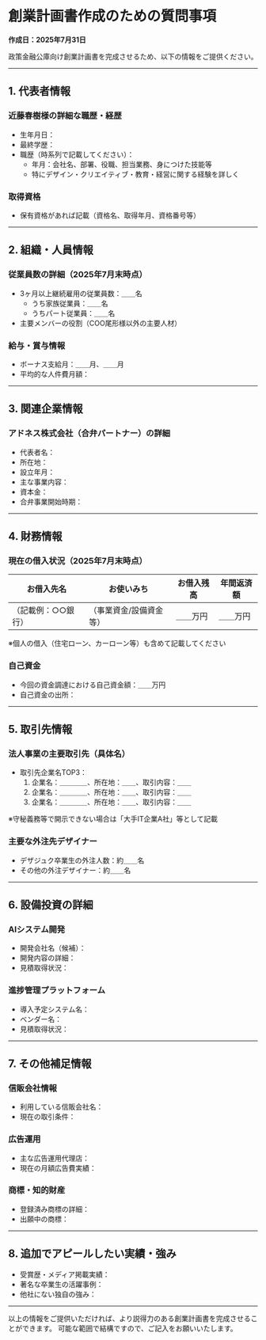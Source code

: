 # 創業計画書作成のための質問事項

**作成日：2025年7月31日**

政策金融公庫向け創業計画書を完成させるため、以下の情報をご提供ください。

---

## 1. 代表者情報

### 近藤春樹様の詳細な職歴・経歴
- 生年月日：
- 最終学歴：
- 職歴（時系列で記載してください）：
  - 年月：会社名、部署、役職、担当業務、身につけた技能等
  - 特にデザイン・クリエイティブ・教育・経営に関する経験を詳しく

### 取得資格
- 保有資格があれば記載（資格名、取得年月、資格番号等）

---

## 2. 組織・人員情報

### 従業員数の詳細（2025年7月末時点）
- 3ヶ月以上継続雇用の従業員数：＿＿名
  - うち家族従業員：＿＿名
  - うちパート従業員：＿＿名
- 主要メンバーの役割（COO尾形様以外の主要人材）

### 給与・賞与情報
- ボーナス支給月：＿＿月、＿＿月
- 平均的な人件費月額：

---

## 3. 関連企業情報

### アドネス株式会社（合弁パートナー）の詳細
- 代表者名：
- 所在地：
- 設立年月：
- 主な事業内容：
- 資本金：
- 合弁事業開始時期：

---

## 4. 財務情報

### 現在の借入状況（2025年7月末時点）
| お借入先名 | お使いみち | お借入残高 | 年間返済額 |
|------------|------------|------------|------------|
| （記載例：○○銀行） | （事業資金/設備資金等） | ＿＿万円 | ＿＿万円 |

※個人の借入（住宅ローン、カーローン等）も含めて記載してください

### 自己資金
- 今回の資金調達における自己資金額：＿＿万円
- 自己資金の出所：

---

## 5. 取引先情報

### 法人事業の主要取引先（具体名）
- 取引先企業名TOP3：
  1. 企業名：＿＿＿＿、所在地：＿＿、取引内容：＿＿
  2. 企業名：＿＿＿＿、所在地：＿＿、取引内容：＿＿
  3. 企業名：＿＿＿＿、所在地：＿＿、取引内容：＿＿

※守秘義務等で開示できない場合は「大手IT企業A社」等として記載

### 主要な外注先デザイナー
- デザジュク卒業生の外注人数：約＿＿名
- その他の外注デザイナー：約＿＿名

---

## 6. 設備投資の詳細

### AIシステム開発
- 開発会社名（候補）：
- 開発内容の詳細：
- 見積取得状況：

### 進捗管理プラットフォーム
- 導入予定システム名：
- ベンダー名：
- 見積取得状況：

---

## 7. その他補足情報

### 信販会社情報
- 利用している信販会社名：
- 現在の取引条件：

### 広告運用
- 主な広告運用代理店：
- 現在の月額広告費実績：

### 商標・知的財産
- 登録済み商標の詳細：
- 出願中の商標：

---

## 8. 追加でアピールしたい実績・強み

- 受賞歴・メディア掲載実績：
- 著名な卒業生の活躍事例：
- 他社にない独自の強み：

---

以上の情報をご提供いただければ、より説得力のある創業計画書を完成させることができます。
可能な範囲で結構ですので、ご記入をお願いいたします。